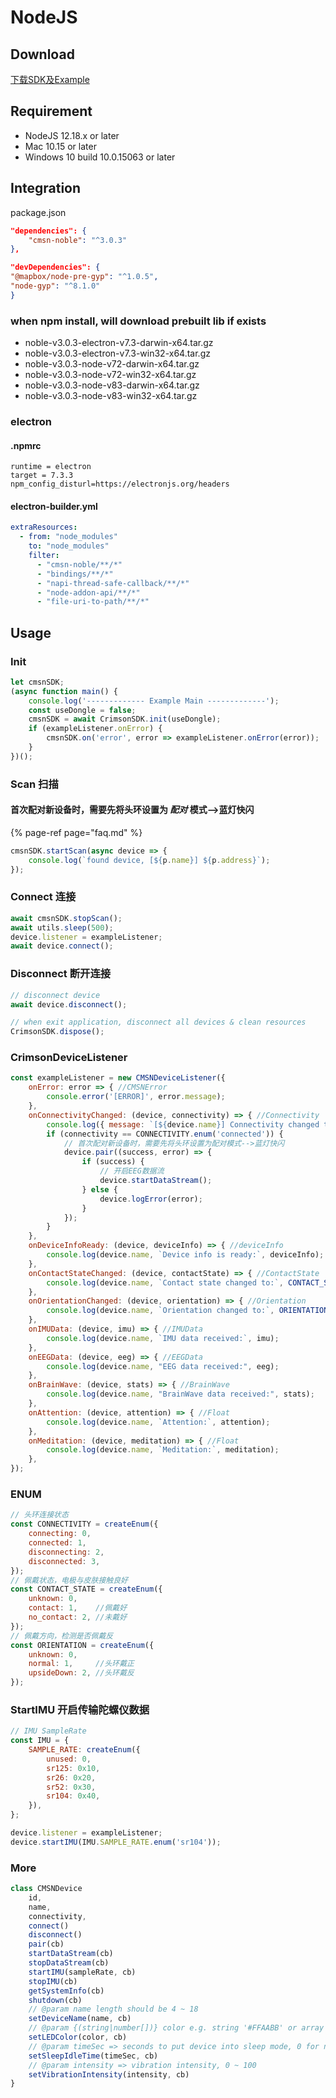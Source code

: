 # NodeJS

## Download

[下载SDK及Example](https://focus-resource.oss-cn-beijing.aliyuncs.com/universal/crimson-sdk-prebuild/1.0.1/node/node.zip)

## Requirement

* NodeJS 12.18.x or later
* Mac 10.15 or later
* Windows 10 build 10.0.15063 or later

## Integration

package.json

```json
"dependencies": {
    "cmsn-noble": "^3.0.3"
},

"devDependencies": {
"@mapbox/node-pre-gyp": "^1.0.5",
"node-gyp": "^8.1.0"
}
```

### when npm install, will download prebuilt lib if exists
* noble-v3.0.3-electron-v7.3-darwin-x64.tar.gz
* noble-v3.0.3-electron-v7.3-win32-x64.tar.gz
* noble-v3.0.3-node-v72-darwin-x64.tar.gz
* noble-v3.0.3-node-v72-win32-x64.tar.gz
* noble-v3.0.3-node-v83-darwin-x64.tar.gz
* noble-v3.0.3-node-v83-win32-x64.tar.gz

### electron

#### .npmrc

```text
runtime = electron
target = 7.3.3
npm_config_disturl=https://electronjs.org/headers
```

#### electron-builder.yml

```yaml
extraResources:
  - from: "node_modules"
    to: "node_modules"
    filter:
      - "cmsn-noble/**/*"
      - "bindings/**/*"
      - "napi-thread-safe-callback/**/*"
      - "node-addon-api/**/*"
      - "file-uri-to-path/**/*"
```

## Usage

### Init

```js
let cmsnSDK;
(async function main() {
    console.log('------------- Example Main -------------');
    const useDongle = false;
    cmsnSDK = await CrimsonSDK.init(useDongle);
    if (exampleListener.onError) {
        cmsnSDK.on('error', error => exampleListener.onError(error));
    }
})();
```

### Scan 扫描

#### 首次配对新设备时，需要先将头环设置为 _配对_  模式--&gt;蓝灯快闪

{% page-ref page="faq.md" %}

```js
cmsnSDK.startScan(async device => { 
    console.log(`found device, [${p.name}] ${p.address}`);
});
```

### Connect 连接

```js
await cmsnSDK.stopScan();
await utils.sleep(500);
device.listener = exampleListener;
await device.connect();
```

### Disconnect 断开连接

```js
// disconnect device
await device.disconnect();

// when exit application, disconnect all devices & clean resources
CrimsonSDK.dispose();
```

### CrimsonDeviceListener

```js
const exampleListener = new CMSNDeviceListener({
    onError: error => { //CMSNError
        console.error('[ERROR]', error.message);
    },
    onConnectivityChanged: (device, connectivity) => { //Connectivity
        console.log({ message: `[${device.name}] Connectivity changed to: ${CONNECTIVITY(connectivity)}` });
        if (connectivity == CONNECTIVITY.enum('connected')) {
            // 首次配对新设备时，需要先将头环设置为配对模式-->蓝灯快闪
            device.pair((success, error) => {
                if (success) {
                    // 开启EEG数据流
                    device.startDataStream();
                } else {
                    device.logError(error);
                }
            });
        }
    },
    onDeviceInfoReady: (device, deviceInfo) => { //deviceInfo
        console.log(device.name, `Device info is ready:`, deviceInfo);
    },
    onContactStateChanged: (device, contactState) => { //ContactState
        console.log(device.name, `Contact state changed to:`, CONTACT_STATE(contactState));
    },
    onOrientationChanged: (device, orientation) => { //Orientation
        console.log(device.name, `Orientation changed to:`, ORIENTATION(orientation));
    },
    onIMUData: (device, imu) => { //IMUData
        console.log(device.name, `IMU data received:`, imu);
    },
    onEEGData: (device, eeg) => { //EEGData
        console.log(device.name, "EEG data received:", eeg);
    },
    onBrainWave: (device, stats) => { //BrainWave
        console.log(device.name, "BrainWave data received:", stats);
    },
    onAttention: (device, attention) => { //Float
        console.log(device.name, `Attention:`, attention);
    },
    onMeditation: (device, meditation) => { //Float
        console.log(device.name, `Meditation:`, meditation);
    },
});
```

### ENUM

```js
// 头环连接状态
const CONNECTIVITY = createEnum({
    connecting: 0,
    connected: 1,
    disconnecting: 2,
    disconnected: 3,
});
// 佩戴状态，电极与皮肤接触良好
const CONTACT_STATE = createEnum({
    unknown: 0,
    contact: 1,    //佩戴好
    no_contact: 2, //未戴好
});
// 佩戴方向，检测是否佩戴反
const ORIENTATION = createEnum({
    unknown: 0,
    normal: 1,     //头环戴正
    upsideDown: 2, //头环戴反
});
```

### StartIMU 开启传输陀螺仪数据

```js
// IMU SampleRate
const IMU = {
    SAMPLE_RATE: createEnum({
        unused: 0,
        sr125: 0x10,
        sr26: 0x20,
        sr52: 0x30,
        sr104: 0x40,
    }),
};

device.listener = exampleListener;
device.startIMU(IMU.SAMPLE_RATE.enum('sr104'));
```

### More

```js
class CMSNDevice
    id, 
    name, 
    connectivity,
    connect()
    disconnect()
    pair(cb)
    startDataStream(cb)
    stopDataStream(cb)
    startIMU(sampleRate, cb)
    stopIMU(cb)
    getSystemInfo(cb) 
    shutdown(cb)
    // @param name length should be 4 ~ 18
    setDeviceName(name, cb)
    // @param {(string|number[])} color e.g. string '#FFAABB' or array [255, 0, 0]
    setLEDColor(color, cb)
    // @param timeSec => seconds to put device into sleep mode, 0 for no sleep
    setSleepIdleTime(timeSec, cb)
    // @param intensity => vibration intensity, 0 ~ 100
    setVibrationIntensity(intensity, cb)
}
```
